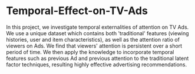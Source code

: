 # Temporal-Effect-on-TV-Ads
In this project, we investigate temporal externalities of attention on TV Ads. We use a unique dataset which contains both 'traditional' features (viewing histories, user and item characteristics), as well as the attention ratio of viewers on Ads. We find that viewers' attention is persistent over a short period of time. We then apply the knowledge to incorporate temporal features such as previous Ad and previous attention to the traditional latent factor techniques, resulting highly effective advertising recommendations.
